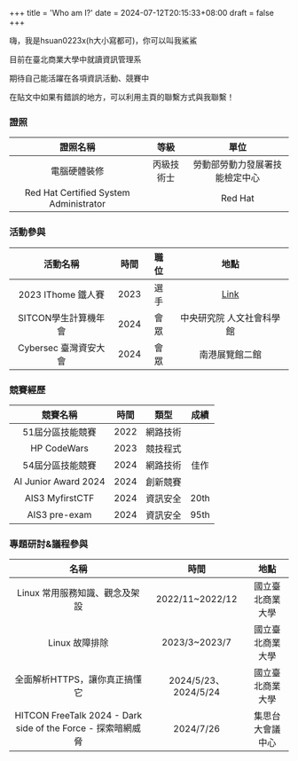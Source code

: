 +++
title = 'Who am I?'
date = 2024-07-12T20:15:33+08:00
draft = false
+++

嗨，我是hsuan0223x(h大小寫都可)，你可以叫我鯊鯊

目前在臺北商業大學中就讀資訊管理系

期待自己能活躍在各項資訊活動、競賽中

在貼文中如果有錯誤的地方，可以利用主頁的聯繫方式與我聯繫！

### 證照
|                證照名稱                |    等級    |              單位              |
|:--------------------------------------:|:----------:|:------------------------------:|
|              電腦硬體裝修              | 丙級技術士 | 勞動部勞動力發展署技能檢定中心 |
| Red Hat Certified System Administrator|            |             Red Hat             |
### 活動參與
|       活動名稱        | 時間 | 職位 |                               地點                               |
|:---------------------:|:----:|:----:|:----------------------------------------------------------------:|
|  2023 IThome 鐵人賽   | 2023 | 選手 |[Link](https://ithelp.ithome.com.tw/users/20162377/ironman/6618)|
| SITCON學⽣計算機年會  | 2024 | 會眾 |中央研究院 人文社會科學館|
| Cybersec 臺灣資安大會 | 2024 | 會眾 |南港展覽館二館| 
### 競賽經歷
|       競賽名稱       | 時間 |   類型   | 成績 |
|:--------------------:|:----:|:--------:|:----:|
|   51屆分區技能競賽   | 2022 | 網路技術 |      |
|     HP CodeWars      | 2023 | 競技程式 |      |
|   54屆分區技能競賽   | 2024 | 網路技術 | 佳作 |
| AI Junior Award 2024 | 2024 | 創新競賽 |      |
|   AIS3 MyfirstCTF    | 2024 | 資訊安全 | 20th |
|    AIS3 pre-exam     | 2024 | 資訊安全 | 95th |
### 專題研討&議程參與
|              名稱              |         時間         |       地點       |
|:------------------------------:|:--------------------:|:----------------:|
| Linux 常用服務知識、觀念及架設 |   2022/11~2022/12    | 國立臺北商業大學 |
|         Linux 故障排除         |    2023/3~2023/7     | 國立臺北商業大學 |
| 全面解析HTTPS，讓你真正搞懂它  | 2024/5/23、2024/5/24 | 國立臺北商業大學 |
|HITCON FreeTalk 2024 - Dark side of the Force - 探索暗網威脅| 2024/7/26 | 集思台大會議中心|